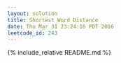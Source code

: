 ```yaml
---
layout: solution
title: Shortest Word Distance
date: Thu Mar 31 23:24:16 PDT 2016
leetcode_id: 243
---
```

{% include_relative README.md %}
